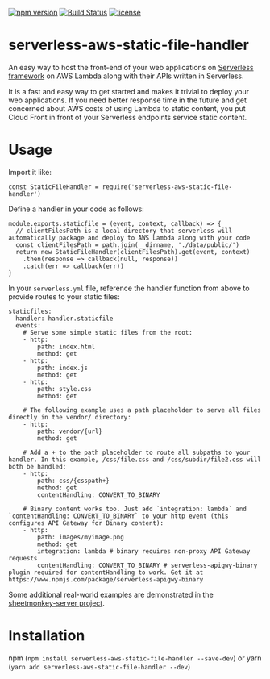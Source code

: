 [![npm version](https://badge.fury.io/js/serverless-aws-static-file-handler.svg)](https://badge.fury.io/js/serverless-aws-static-file-handler)
[![Build Status](https://travis-ci.org/activescott/serverless-aws-static-file-handler.svg?branch=master)](https://travis-ci.org/activescott/serverless-aws-static-file-handler)
[![license](https://img.shields.io/npm/l/serverless-aws-static-file-handler.svg)](https://www.npmjs.com/package/serverless-aws-static-file-handler)

# serverless-aws-static-file-handler

An easy way to host the front-end of your web applications on [Serverless framework](https://github.com/serverless/serverless) on AWS Lambda along with their APIs written in Serverless.

It is a fast and easy way to get started and makes it trivial to deploy your web applications. If you need better response time in the future and get concerned about AWS costs of using Lambda to static content, you put Cloud Front in front of your Serverless endpoints service static content.

# Usage

Import it like:

    const StaticFileHandler = require('serverless-aws-static-file-handler')

Define a handler in your code as follows:

    module.exports.staticfile = (event, context, callback) => {
      // clientFilesPath is a local directory that serverless will automatically package and deploy to AWS Lambda along with your code
      const clientFilesPath = path.join(__dirname, './data/public/')
      return new StaticFileHandler(clientFilesPath).get(event, context)
        .then(response => callback(null, response))
        .catch(err => callback(err))
    }

In your `serverless.yml` file, reference the handler function from above to provide routes to your static files:

    staticfiles:
      handler: handler.staticfile
      events:
        # Serve some simple static files from the root:
        - http:
            path: index.html
            method: get
        - http:
            path: index.js
            method: get
        - http:
            path: style.css
            method: get

        # The following example uses a path placeholder to serve all files directly in the vendor/ directory:
        - http:
            path: vendor/{url}
            method: get

        # Add a + to the path placeholder to route all subpaths to your handler. In this example, /css/file.css and /css/subdir/file2.css will both be handled:
        - http:
            path: css/{csspath+}
            method: get
            contentHandling: CONVERT_TO_BINARY

        # Binary content works too. Just add `integration: lambda` and `contentHandling: CONVERT_TO_BINARY` to your http event (this configures API Gateway for Binary content):
        - http:
            path: images/myimage.png
            method: get
            integration: lambda # binary requires non-proxy API Gateway requests
            contentHandling: CONVERT_TO_BINARY # serverless-apigwy-binary plugin required for contentHandling to work. Get it at https://www.npmjs.com/package/serverless-apigwy-binary

Some additional real-world examples are demonstrated in the [sheetmonkey-server project](https://github.com/activescott/sheetmonkey-server).

# Installation

npm (`npm install serverless-aws-static-file-handler --save-dev`) or yarn (`yarn add serverless-aws-static-file-handler --dev`)
